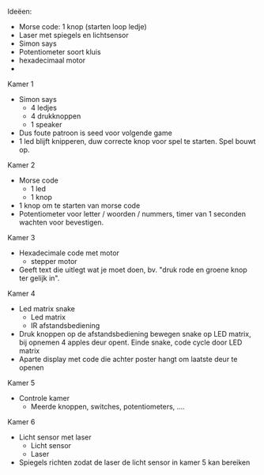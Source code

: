 Ideëen:
- Morse code: 1 knop (starten loop ledje)
- Laser met spiegels en lichtsensor
- Simon says
- Potentiometer soort kluis
- hexadecimaal motor
- 

Kamer 1
- Simon says
  - 4 ledjes
  - 4 drukknoppen
  - 1 speaker
- Dus foute patroon is seed voor volgende game
- 1 led blijft knipperen, duw correcte knop voor spel te starten. Spel bouwt op.

Kamer 2
- Morse code
  - 1 led
  - 1 knop
- 1 knop om te starten van morse code
-  Potentiometer voor letter / woorden / nummers, timer van 1 seconden wachten voor bevestigen.

Kamer 3
- Hexadecimale code met motor
  - stepper motor
- Geeft text die uitlegt wat je moet doen, bv. "druk rode en groene knop ter gelijk in".

Kamer 4
- Led matrix snake
  - Led matrix
  - IR afstandsbediening
- Druk knoppen op de afstandsbediening bewegen snake op LED matrix, bij opnemen 4 apples deur opent. Einde snake, code cycle door LED matrix
- Aparte display met code die achter poster hangt om laatste deur te openen

Kamer 5
- Controle kamer
  - Meerde knoppen, switches, potentiometers, ....

Kamer 6
- Licht sensor met laser
  - Licht sensor
  - Laser
- Spiegels richten zodat de laser de licht sensor in kamer 5 kan bereiken
